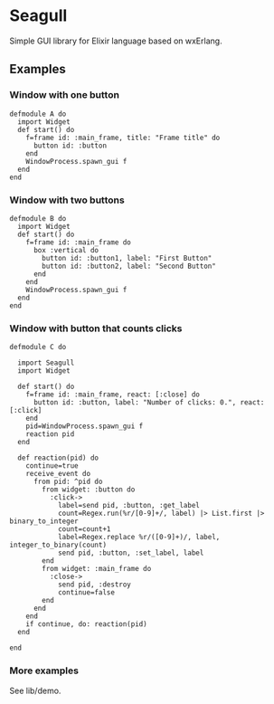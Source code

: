 # Seagull

Simple GUI library for Elixir language based on wxErlang.

## Examples

### Window with one button

    defmodule A do
      import Widget
      def start() do
        f=frame id: :main_frame, title: "Frame title" do
          button id: :button
        end
        WindowProcess.spawn_gui f
      end
    end

### Window with two buttons

    defmodule B do
      import Widget
      def start() do
        f=frame id: :main_frame do
          box :vertical do
            button id: :button1, label: "First Button"
            button id: :button2, label: "Second Button"
          end
        end
        WindowProcess.spawn_gui f
      end
    end

### Window with button that counts clicks

    defmodule C do
      
      import Seagull
      import Widget
      
      def start() do
        f=frame id: :main_frame, react: [:close] do
          button id: :button, label: "Number of clicks: 0.", react: [:click]
        end
        pid=WindowProcess.spawn_gui f
        reaction pid
      end
      
      def reaction(pid) do
        continue=true
        receive_event do
          from pid: ^pid do
            from widget: :button do
              :click->
                label=send pid, :button, :get_label
                count=Regex.run(%r/[0-9]+/, label) |> List.first |> binary_to_integer
                count=count+1
                label=Regex.replace %r/([0-9]+)/, label, integer_to_binary(count)
                send pid, :button, :set_label, label
            end
            from widget: :main_frame do
              :close->
                send pid, :destroy
                continue=false
            end
          end
        end
        if continue, do: reaction(pid)
      end
      
    end

### More examples
See lib/demo.
